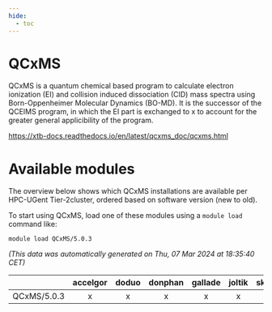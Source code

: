 ```yaml
---
hide:
  - toc
---
```


QCxMS
=====


QCxMS is a quantum chemical based program to calculate electron ionization (EI) and collision induced dissociation (CID) mass spectra using Born-Oppenheimer Molecular Dynamics (BO-MD). It is the successor of the QCEIMS program, in which the EI part is exchanged to x to account for the greater general applicibility of the program.

https://xtb-docs.readthedocs.io/en/latest/qcxms_doc/qcxms.html
# Available modules


The overview below shows which QCxMS installations are available per HPC-UGent Tier-2cluster, ordered based on software version (new to old).

To start using QCxMS, load one of these modules using a `module load` command like:

```shell
module load QCxMS/5.0.3
```

*(This data was automatically generated on Thu, 07 Mar 2024 at 18:35:40 CET)*  

| |accelgor|doduo|donphan|gallade|joltik|skitty|
| :---: | :---: | :---: | :---: | :---: | :---: | :---: |
|QCxMS/5.0.3|x|x|x|x|x|x|
